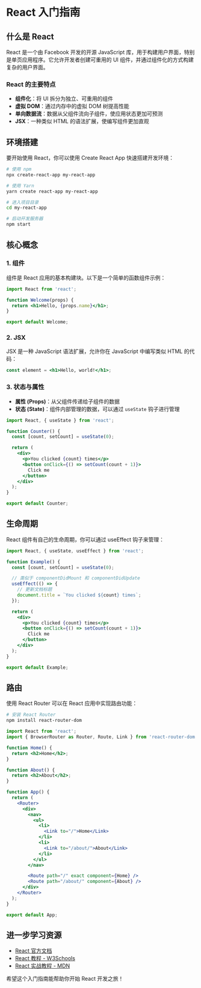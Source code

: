 # React 入门指南

## 什么是 React

React 是一个由 Facebook 开发的开源 JavaScript 库，用于构建用户界面，特别是单页应用程序。它允许开发者创建可重用的 UI 组件，并通过组件化的方式构建复杂的用户界面。

### React 的主要特点

- **组件化**：将 UI 拆分为独立、可重用的组件
- **虚拟 DOM**：通过内存中的虚拟 DOM 树提高性能
- **单向数据流**：数据从父组件流向子组件，使应用状态更加可预测
- **JSX**：一种类似 HTML 的语法扩展，使编写组件更加直观

## 环境搭建

要开始使用 React，你可以使用 Create React App 快速搭建开发环境：

```bash
# 使用 npm
npx create-react-app my-react-app

# 使用 Yarn
yarn create react-app my-react-app

# 进入项目目录
cd my-react-app

# 启动开发服务器
npm start
```

## 核心概念

### 1. 组件

组件是 React 应用的基本构建块。以下是一个简单的函数组件示例：

```jsx
import React from 'react';

function Welcome(props) {
  return <h1>Hello, {props.name}</h1>;
}

export default Welcome;
```

### 2. JSX

JSX 是一种 JavaScript 语法扩展，允许你在 JavaScript 中编写类似 HTML 的代码：

```jsx
const element = <h1>Hello, world!</h1>;
```

### 3. 状态与属性

- **属性 (Props)**：从父组件传递给子组件的数据
- **状态 (State)**：组件内部管理的数据，可以通过 `useState` 钩子进行管理

```jsx
import React, { useState } from 'react';

function Counter() {
  const [count, setCount] = useState(0);

  return (
    <div>
      <p>You clicked {count} times</p>
      <button onClick={() => setCount(count + 1)}>
        Click me
      </button>
    </div>
  );
}

export default Counter;
```

## 生命周期

React 组件有自己的生命周期，你可以通过 useEffect 钩子来管理：

```jsx
import React, { useState, useEffect } from 'react';

function Example() {
  const [count, setCount] = useState(0);

  // 类似于 componentDidMount 和 componentDidUpdate
  useEffect(() => {
    // 更新文档标题
    document.title = `You clicked ${count} times`;
  });

  return (
    <div>
      <p>You clicked {count} times</p>
      <button onClick={() => setCount(count + 1)}>
        Click me
      </button>
    </div>
  );
}

export default Example;
```

## 路由

使用 React Router 可以在 React 应用中实现路由功能：

```bash
# 安装 React Router
npm install react-router-dom
```

```jsx
import React from 'react';
import { BrowserRouter as Router, Route, Link } from 'react-router-dom';

function Home() {
  return <h2>Home</h2>;
}

function About() {
  return <h2>About</h2>;
}

function App() {
  return (
    <Router>
      <div>
        <nav>
          <ul>
            <li>
              <Link to="/">Home</Link>
            </li>
            <li>
              <Link to="/about/">About</Link>
            </li>
          </ul>
        </nav>

        <Route path="/" exact component={Home} />
        <Route path="/about/" component={About} />
      </div>
    </Router>
  );
}

export default App;
```

## 进一步学习资源

- [React 官方文档](https://reactjs.org/)
- [React 教程 - W3Schools](https://www.w3schools.com/react/)
- [React 实战教程 - MDN](https://developer.mozilla.org/zh-CN/docs/Learn/Tools_and_testing/Client-side_JavaScript_frameworks/React_getting_started)

希望这个入门指南能帮助你开始 React 开发之旅！